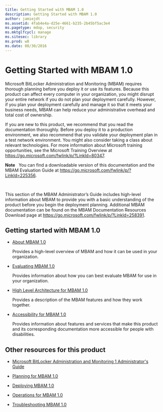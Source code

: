 ```yaml
---
title: Getting Started with MBAM 1.0
description: Getting Started with MBAM 1.0
author: jamiejdt
ms.assetid: 4fab4e4a-d25e-4661-b235-2b45bf5ac3e4
ms.pagetype: mdop, security
ms.mktglfcycl: manage
ms.sitesec: library
ms.prod: w8
ms.date: 08/30/2016
---
```



# Getting Started with MBAM 1.0


Microsoft BitLocker Administration and Monitoring (MBAM) requires thorough planning before you deploy it or use its features. Because this product can affect every computer in your organization, you might disrupt your entire network if you do not plan your deployment carefully. However, if you plan your deployment carefully and manage it so that it meets your business needs, MBAM can help reduce your administrative overhead and total cost of ownership.

If you are new to this product, we recommend that you read the documentation thoroughly. Before you deploy it to a production environment, we also recommend that you validate your deployment plan in a test network environment. You might also consider taking a class about relevant technologies. For more information about Microsoft training opportunities, see the Microsoft Training Overview at <https://go.microsoft.com/fwlink/p/?LinkId=80347>.

**Note**  
You can find a downloadable version of this documentation and the MBAM Evaluation Guide at <https://go.microsoft.com/fwlink/p/?LinkId=225356>.

 

This section of the MBAM Administrator’s Guide includes high-level information about MBAM to provide you with a basic understanding of the product before you begin the deployment planning. Additional MBAM documentation can be found on the MBAM Documentation Resources Download page at <https://go.microsoft.com/fwlink/p/?LinkId=258391>.

## Getting started with MBAM 1.0


-   [About MBAM 1.0](about-mbam-10.md)

    Provides a high-level overview of MBAM and how it can be used in your organization.

-   [Evaluating MBAM 1.0](evaluating-mbam-10.md)

    Provides information about how you can best evaluate MBAM for use in your organization.

-   [High Level Architecture for MBAM 1.0](high-level-architecture-for-mbam-10.md)

    Provides a description of the MBAM features and how they work together.

-   [Accessibility for MBAM 1.0](accessibility-for-mbam-10.md)

    Provides information about features and services that make this product and its corresponding documentation more accessible for people with disabilities.

## <a href="" id="other-resources-for-this-product-"></a>Other resources for this product


-   [Microsoft BitLocker Administration and Monitoring 1 Administrator's Guide](index.md)

-   [Planning for MBAM 1.0](planning-for-mbam-10.md)

-   [Deploying MBAM 1.0](deploying-mbam-10.md)

-   [Operations for MBAM 1.0](operations-for-mbam-10.md)

-   [Troubleshooting MBAM 1.0](troubleshooting-mbam-10.md)

 

 





